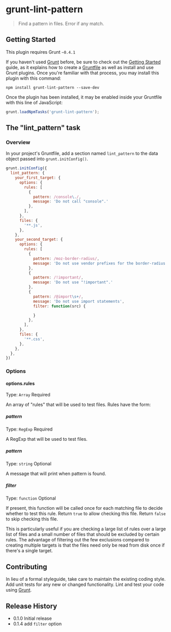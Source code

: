 # grunt-lint-pattern

> Find a pattern in files.  Error if any match.

## Getting Started
This plugin requires Grunt `~0.4.1`

If you haven't used [Grunt](http://gruntjs.com/) before, be sure to check out the [Getting Started](http://gruntjs.com/getting-started) guide, as it explains how to create a [Gruntfile](http://gruntjs.com/sample-gruntfile) as well as install and use Grunt plugins. Once you're familiar with that process, you may install this plugin with this command:

```shell
npm install grunt-lint-pattern --save-dev
```

Once the plugin has been installed, it may be enabled inside your Gruntfile with this line of JavaScript:

```js
grunt.loadNpmTasks('grunt-lint-pattern');
```

## The "lint_pattern" task

### Overview
In your project's Gruntfile, add a section named `lint_pattern` to the data object passed into `grunt.initConfig()`.

```js
grunt.initConfig({
  lint_pattern: {
    your_first_target: {
      options: {
        rules: [
          {
            pattern: /console\./,
            message: 'Do not call "console".'
          },
        ],
      },
      files: {
        '**.js',
      },
    },
    your_second_target: {
      options: {
        rules: [
          {
            pattern: /moz-border-radius/,
            message: 'Do not use vendor prefixes for the border-radius property.'
          },
          {
            pattern: /!important/,
            message: 'Do not use "!important".'
          },
          {
            pattern: /@import\s+/,
            message: 'Do not use import statements',
            filter: function(src) {

            }
          },
        ],
      },
      files: {
        '**.css',
      },
    },
  },
})
```

### Options

#### options.rules
Type: `Array`
Required

An array of "rules" that will be used to test files.  Rules have the form:

##### pattern
Type: `RegExp`
Required

A RegExp that will be used to test files.

##### pattern
Type: `string`
Optional

A message that will print when pattern is found.

##### filter
Type: `function`
Optional

If present, this function will be called once for each matching file to decide whether to test this rule.  Return `true` to allow checking this file.  Return `false` to skip checking this file.

This is particularly useful if you are checking a large list of rules over a large list of files and a small number of files that should be excluded by certain rules.  The advantage of filtering out the few exclusions compared to creating multiple targets is that the files need only be read from disk once if there's a single target.


## Contributing
In lieu of a formal styleguide, take care to maintain the existing coding style. Add unit tests for any new or changed functionality. Lint and test your code using [Grunt](http://gruntjs.com/).

## Release History
* 0.1.0 Initial release
* 0.1.4 add `filter` option
